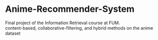 # Anime-Recommender-System
Final project of the Information Retrieval course at FUM.
<br>content-based, collaborative-filtering, and hybrid methods on the anime dataset
